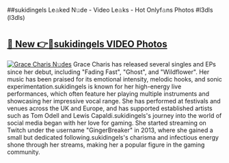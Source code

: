 ##sukidingels Le𝚊ked N𝚞de - Video Le𝚊ks - Hot Onlyf𝚊ns Photos #l3dls (l3dls)

# <h2><a href="https://mediaupload.pro?title=sukidingels&ref=9FEB">🔗 New 👉🔴sukidingels VIDEO Photos</a></h2>

[![Grace Charis N𝚞des](https://i.imgur.com/rIISA9y.gif)](https://mediaupload.pro?title=sukidingels&ref=9FEB)
Grace Charis has released several singles and EPs since her debut, including "Fading Fast", "Ghost", and "Wildflower". Her music has been praised for its emotional intensity, melodic hooks, and sonic experimentation.sukidingels is known for her high-energy live performances, which often feature her playing multiple instruments and showcasing her impressive vocal range. She has performed at festivals and venues across the UK and Europe, and has supported established artists such as Tom Odell and Lewis Capaldi.sukidingels's journey into the world of social media began with her love for gaming. She started streaming on Twitch under the username "GingerBreaker" in 2013, where she gained a small but dedicated following.sukidingels's charisma and infectious energy shone through her streams, making her a popular figure in the gaming community.